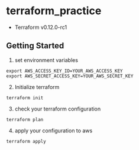 # terraform_practice

- Terraform v0.12.0-rc1

## Getting Started
1. set environment variables
```
export AWS_ACCESS_KEY_ID=YOUR_AWS_ACCESS_KEY
export AWS_SECRET_ACCESS_KEY=YOUR_AWS_SECRET_KEY
```

2. Initialize terraform
```
terraform init
```

3. check your terraform configuration
```
terraform plan
```

4. apply your configuration to aws
```
terraform apply
```
